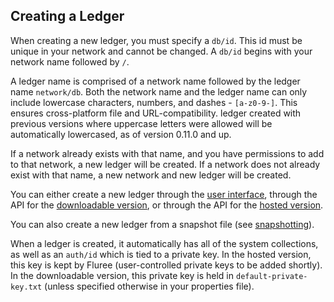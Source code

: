 ## Creating a Ledger

When creating a new ledger, you must specify a `db/id`. This id must be unique in your network and cannot be changed. A `db/id` begins with your network name followed by `/`. 

A ledger name is comprised of a network name followed by the ledger name `network/db`. Both the network name and the ledger name can only include lowercase characters, numbers, and dashes - `[a-z0-9-]`. This ensures cross-platform file and URL-compatibility. ledger created with previous versions where uppercase letters were allowed will be automatically lowercased, as of version 0.11.0 and up.

If a network already exists with that name, and you have permissions to add to that network, a new ledger will be created. If a network does not already exist with that name, a new network and new ledger will be created. 

You can either create a new ledger through the [user interface](/docs/getting-started/user-interface#account-page), through the API for the [downloadable version](/api/downloaded-endpoints/downloaded-examples#-new-db), or through the API for the [hosted version](/api/hosted-endpoints/hosted-examples#-api-action-new-database). 

You can also create a new ledger from a snapshot file (see [snapshotting](/docs/ledger-setup/snapshotting-a-database)).

When a ledger is created, it automatically has all of the system collections, as well as an `auth/id` which is tied to a private key. In the hosted version, this key is kept by Fluree (user-controlled private keys to be added shortly). In the downloadable version, this private key is held in `default-private-key.txt` (unless specified otherwise in your properties file).
